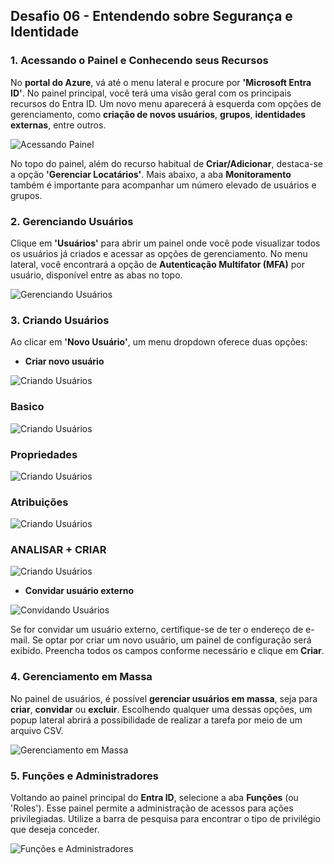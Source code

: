 ## Desafio 06 - Entendendo sobre Segurança e Identidade

### 1. **Acessando o Painel e Conhecendo seus Recursos**
No **portal do Azure**, vá até o menu lateral e procure por **'Microsoft Entra ID'**. No painel principal, você terá uma visão geral com os principais recursos do Entra ID. Um novo menu aparecerá à esquerda com opções de gerenciamento, como **criação de novos usuários**, **grupos**, **identidades externas**, entre outros.

![Acessando Painel](https://github.com/jefmartinuzzo/lab_azure/blob/main/aula-msa-identidade/imagem/DEFAULT.png)

No topo do painel, além do recurso habitual de **Criar/Adicionar**, destaca-se a opção **'Gerenciar Locatários'**. Mais abaixo, a aba **Monitoramento** também é importante para acompanhar um número elevado de usuários e grupos.

### 2. **Gerenciando Usuários**
Clique em **'Usuários'** para abrir um painel onde você pode visualizar todos os usuários já criados e acessar as opções de gerenciamento. No menu lateral, você encontrará a opção de **Autenticação Multifator (MFA)** por usuário, disponível entre as abas no topo.

![Gerenciando Usuários](https://github.com/jefmartinuzzo/lab_azure/blob/main/aula-msa-identidade/imagem/MFA.png)


### 3. **Criando Usuários**
Ao clicar em **'Novo Usuário'**, um menu dropdown oferece duas opções:
- **Criar novo usuário**

![Criando Usuários](https://github.com/jefmartinuzzo/lab_azure/blob/main/aula-msa-identidade/imagem/NOVOUSER.png)

### Basico

![Criando Usuários](https://github.com/jefmartinuzzo/lab_azure/blob/main/aula-msa-identidade/imagem/USER.png)

### Propriedades

![Criando Usuários](https://github.com/jefmartinuzzo/lab_azure/blob/main/aula-msa-identidade/imagem/PROPRIEDADES.png)

### Atribuições

![Criando Usuários](https://github.com/jefmartinuzzo/lab_azure/blob/main/aula-msa-identidade/imagem/ATRIBUICAO.png)

### ANALISAR + CRIAR

![Criando Usuários](https://github.com/jefmartinuzzo/lab_azure/blob/main/aula-msa-identidade/imagem/ANALISAR+CRIAR.png)

- **Convidar usuário externo**

![Convidando Usuários](https://github.com/jefmartinuzzo/lab_azure/blob/main/aula-msa-identidade/imagem/CONVIDAR.png)

Se for convidar um usuário externo, certifique-se de ter o endereço de e-mail. Se optar por criar um novo usuário, um painel de configuração será exibido. Preencha todos os campos conforme necessário e clique em **Criar**.

### 4. **Gerenciamento em Massa**
No painel de usuários, é possível **gerenciar usuários em massa**, seja para **criar**, **convidar** ou **excluir**. Escolhendo qualquer uma dessas opções, um popup lateral abrirá a possibilidade de realizar a tarefa por meio de um arquivo CSV.

![Gerenciamento em Massa](https://github.com/jefmartinuzzo/lab_azure/blob/main/aula-msa-identidade/imagem/CRIAREMMASSA.png)

### 5. **Funções e Administradores**
Voltando ao painel principal do **Entra ID**, selecione a aba **Funções** (ou 'Roles'). Esse painel permite a administração de acessos para ações privilegiadas. Utilize a barra de pesquisa para encontrar o tipo de privilégio que deseja conceder.

![Funções e Administradores](https://github.com/jefmartinuzzo/lab_azure/blob/main/aula-msa-identidade/imagem/FUNCOES.png)

